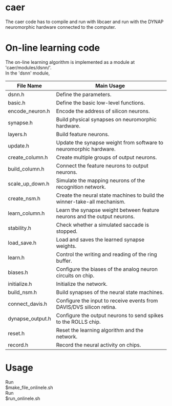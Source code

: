 # caer

The caer code has to compile and run with libcaer and run with the DYNAP neuromorphic hardware connected to the computer. <br />

# On-line learning code
The on-line learning algorithm is implemented as a module at 'caer/modules/dsnn/'. <br />
In the 'dsnn' module, <br />

File Name | Main Usage
------------ | -------------
dsnn.h | Define the parameters. 
basic.h | Define the basic low-level functions.
encode_neuron.h | Encode the address of silicon neurons.
synapse.h | Build physical synapses on neuromorphic hardware. 
layers.h | Build feature neurons. 
update.h | Update the synapse weight from software to neuromorphic hardware. 
create_column.h | Create multiple groups of output neurons. 
build_column.h | Connect the feature neurons to output neurons. 
scale_up_down.h | Simulate the mapping neurons of the recognition network. 
create_nsm.h | Create the neural state machines to build the winner-take-all mechanism. 
learn_column.h | Learn the synapse weight between feature neurons and the output neurons. 
stability.h | Check whether a simulated saccade is stopped. 
load_save.h | Load and saves the learned synapse weights. 
learn.h | Control the writing and reading of the ring buffer. 
biases.h | Configure the biases of the analog neuron circuits on chip. 
initialize.h | Initialize the network. 
build_nsm.h | Build synapses of the neural state machines. 
connect_davis.h | Configure the input to receive events from DAVIS/DVS silicon retina. 
dynapse_output.h | Configure the output neurons to send spikes to the ROLLS chip. 
reset.h | Reset the learning algorithm and the network.
record.h | Record the neural activity on chips. 

# Usage
Run <br />
$make_file_onlinele.sh <br />
Run <br />
$run_onlinele.sh <br />
